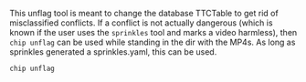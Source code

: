 This unflag tool is meant to change the database
TTCTable to get rid of misclassified conflicts.
If a conflict is not actually dangerous (which is known
if the user uses the `sprinkles` tool and marks a 
video harmless), then `chip unflag` can be used while
standing in the dir with the MP4s. As long as sprinkles
generated a sprinkles.yaml, this can be used.


```bash
chip unflag
```
